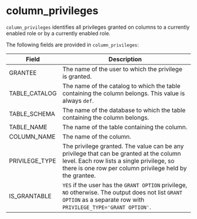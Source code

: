 ---
---

# column_privileges

`column_privileges` identifies all privileges granted on columns to a currently enabled role or by a currently enabled role.

The following fields are provided in `column_privileges`:

| **Field**      | **Description**                                              |
| -------------- | ------------------------------------------------------------ |
| GRANTEE        | The name of the user to which the privilege is granted.      |
| TABLE_CATALOG  | The name of the catalog to which the table containing the column belongs. This value is always `def`. |
| TABLE_SCHEMA   | The name of the database to which the table containing the column belongs. |
| TABLE_NAME     | The name of the table containing the column.                 |
| COLUMN_NAME    | The name of the column.                                      |
| PRIVILEGE_TYPE | The privilege granted. The value can be any privilege that can be granted at the column level. Each row lists a single privilege, so there is one row per column privilege held by the grantee. |
| IS_GRANTABLE   | `YES` if the user has the `GRANT OPTION` privilege, `NO` otherwise. The output does not list `GRANT OPTION` as a separate row with `PRIVILEGE_TYPE='GRANT OPTION'`. |
